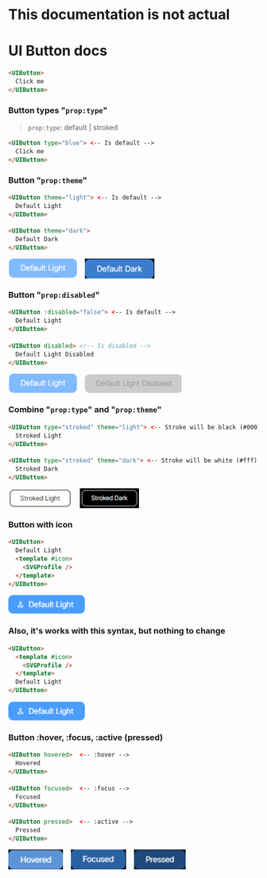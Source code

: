 # This documentation is not actual

# UI Button docs
```html
<UIButton>
  Click me
</UIButton>
```

### Button types "`prop:type`"
> `prop:type`: default | stroked
```html
<UIButton type="blue"> <-- Is default -->
  Click me
</UIButton>
```
<div style=">
  <img src="./preview/button-blue-light.png" height="40" />
</div>

### Button "`prop:theme`"
```html
<UIButton theme="light"> <-- Is default -->
  Default Light
</UIButton>

<UIButton theme="dark">
  Default Dark
</UIButton>
```
<div style="display: flex; gap: 1rem;">
  <img src="./preview/button-blue-light.png" height="40" />
  <img src="./preview/button-blue-dark.png" height="40" />
</div>

### Button "`prop:disabled`"
```html
<UIButton :disabled="false"> <-- Is default -->
  Default Light
</UIButton>

<UIButton disabled> <!-- Is disabled -->
  Default Light Disabled
</UIButton>
```
<div style="display: flex; gap: 1rem;">
  <img src="./preview/button-blue-light.png" height="40" />
  <img src="./preview/button-blue-disabled.png" height="40" />
</div>

### Combine "`prop:type`" and "`prop:theme`"
```html
<UIButton type="stroked" theme="light"> <-- Stroke will be black (#000) -->
  Stroked Light
</UIButton>

<UIButton type="stroked" theme="dark"> <-- Stroke will be white (#fff) -->
  Stroked Dark
</UIButton>
```
<div style="display: flex; gap: 1rem;">
  <img src="./preview/button-stroked-light.png" height="40" />
  <img src="./preview/button-stroked-dark.png" height="40" />
</div>

### Button with icon
```html
<UIButton>
  Default Light
  <template #icon>
    <SVGProfile />
  </template>
</UIButton>
```
<div style="display: flex; gap: 1rem;">
  <img src="./preview/button-blue-light-withicon.png" height="40" />
</div>

### Also, it's works with this syntax, but nothing to change
```html
<UIButton>
  <template #icon>
    <SVGProfile />
  </template>
  Default Light
</UIButton>
```
<div style="display: flex; gap: 1rem;">
  <img src="./preview/button-blue-light-withicon.png" height="40" />
</div>

### Button :hover, :focus, :active (pressed)
```html
<UIButton hovered>  <-- :hover -->
  Hovered
</UIButton>

<UIButton focused>  <-- :focus -->
  Focused
</UIButton>

<UIButton pressed>  <-- :active -->
  Pressed
</UIButton>
```
<div style="display: flex; gap: 1rem;">
  <img src="./preview/button-blue-light-hovered.png" height="40" />
  <img src="./preview/button-blue-light-focused.png" height="40" />
  <img src="./preview/button-blue-light-pressed.png" height="40" />
</div>